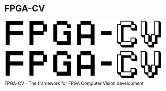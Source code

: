 # FPGA-CV
![FPGA-CV](https://github.com/cambert/FPGA-CV/blob/master/FPGA-CV%20logo.png)
![FPGA-CV](https://github.com/cambert/FPGA-CV/blob/master/FPGA-CV%20logo%20white.png)
FPGA-CV - The framework for FPGA Computer Vision development
